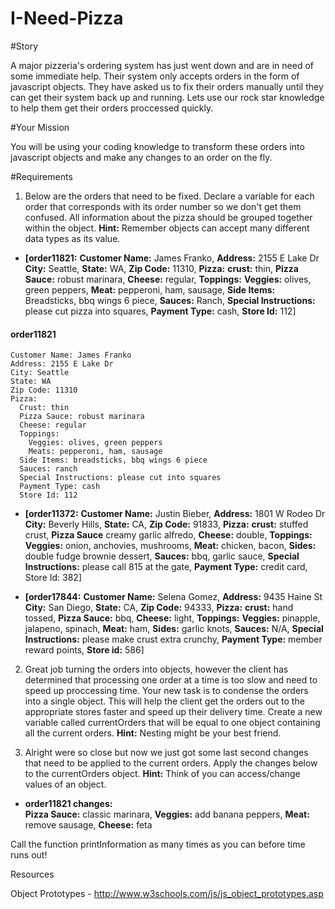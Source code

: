 # I-Need-Pizza

#Story

A major pizzeria's ordering system has just went down and are in need of some immediate help. Their system only accepts orders in the form of javascript objects. They have asked us to fix their orders manually until they can get their system back up and running. Lets use our rock star knowledge to help them get their orders proccessed quickly.

#Your Mission

You will be using your coding knowledge to transform these orders into javascript objects and make any changes to an order on the fly. 

#Requirements

1. Below are the orders that need to be fixed. Declare a variable for each order that corresponds with its order number so we don't get them confused. All information about the pizza should be grouped together within the object. **Hint:** Remember objects can accept many different data types as its value.

  - **[order11821:** **Customer Name:** James Franko, **Address:** 2155 E Lake Dr **City:** Seattle, **State:** WA, **Zip Code:** 11310, **Pizza:** **crust:** thin, **Pizza Sauce:** robust marinara, **Cheese:** regular, **Toppings:** **Veggies:** olives, green peppers, **Meat:** pepperoni, ham, sausage, **Side Items:** Breadsticks, bbq wings 6 piece, **Sauces:** Ranch, **Special Instructions:** please cut pizza into squares, **Payment Type:** cash, **Store Id:** 112]
  
  #### order11821
```
Customer Name: James Franko
Address: 2155 E Lake Dr
City: Seattle
State: WA
Zip Code: 11310
Pizza:
  Crust: thin
  Pizza Sauce: robust marinara
  Cheese: regular
  Toppings:
    Veggies: olives, green peppers
    Meats: pepperoni, ham, sausage
  Side Items: breadsticks, bbq wings 6 piece
  Sauces: ranch
  Special Instructions: please cut into squares
  Payment Type: cash
  Store Id: 112
```
  - **[order11372:** **Customer Name:** Justin Bieber, **Address:** 1801 W Rodeo Dr **City:** Beverly Hills, **State:** CA, **Zip Code:** 91833, **Pizza:** **crust:** stuffed crust, **Pizza Sauce** creamy garlic alfredo, **Cheese:** double, **Toppings:** **Veggies:** onion, anchovies, mushrooms, **Meat:** chicken, bacon, **Sides:** double fudge brownie dessert, **Sauces:** bbq, garlic sauce, **Special Instructions:** please call 815 at the gate, **Payment Type:** credit card, Store Id: 382]

  - **[order17844:** **Customer Name:** Selena Gomez, **Address:** 9435 Haine St **City:** San Diego, **State:** CA, **Zip Code:** 94333, **Pizza:** **crust:** hand tossed, **Pizza Sauce:** bbq, **Cheese:** light, **Toppings:** **Veggies:** pinapple, jalapeno, spinach, **Meat:** ham, **Sides:** garlic knots, **Sauces:** N/A, **Special Instructions:** please make crust extra crunchy, **Payment Type:** member reward points, **Store id:** 586]

2. Great job turning the orders into objects, however the client has determined that processing one order at a time is too slow and need to speed up proccessing time. Your new task is to condense the orders into a single object. This will help the client get the orders out to the appropriate stores faster and speed up their delivery time. Create a new variable called currentOrders that will be equal to one object containing all the current orders.  **Hint:** Nesting might be your best friend.


3. Alright were so close but now we just got some last second changes that need to be applied to the current orders. Apply the changes below to the currentOrders object.  **Hint:** Think of you can access/change values of an object.

  - **order11821 changes:**  
    **Pizza Sauce:** classic marinara, **Veggies:** add banana peppers, **Meat:** remove sausage, **Cheese:** feta

Call the function printInformation as many times as you can before time runs out!

Resources

Object Prototypes - http://www.w3schools.com/js/js_object_prototypes.asp
